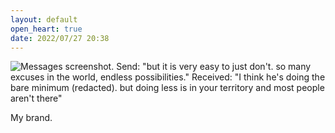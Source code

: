 ```yaml
---
layout: default
open_heart: true
date: 2022/07/27 20:38
---
```


![Messages screenshot. Send: "but it is very easy to just don't. so many excuses in the world, endless possibilities." Received: "I think he's doing the bare minimum (redacted). but doing less is in your territory and most people aren't there"](https://user-images.githubusercontent.com/1153134/181395552-db93366b-fd08-44f7-81d4-4075baaf4e05.png)

My brand.
